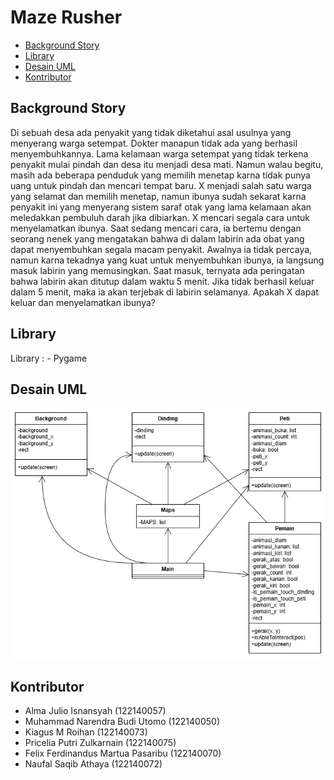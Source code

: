 # Maze Rusher

- [Background Story](#background-story)
- [Library](#library)
- [Desain UML](#desain-uml)
- [Kontributor](#kontributor)

## Background Story

Di sebuah desa ada penyakit yang tidak diketahui asal usulnya yang menyerang warga setempat. Dokter manapun tidak ada yang berhasil menyembuhkannya. Lama kelamaan warga setempat yang tidak terkena penyakit mulai pindah dan desa itu menjadi desa mati. Namun walau begitu, masih ada beberapa penduduk yang memilih menetap karna tidak punya uang untuk pindah dan mencari tempat baru. X menjadi salah satu warga yang selamat dan memilih menetap, namun ibunya sudah sekarat karna penyakit ini yang menyerang sistem saraf otak yang lama kelamaan akan meledakkan pembuluh darah jika dibiarkan. X mencari segala cara untuk menyelamatkan ibunya. Saat sedang mencari cara, ia bertemu dengan seorang nenek yang mengatakan bahwa di dalam labirin ada obat yang dapat menyembuhkan segala macam penyakit. Awalnya ia tidak percaya, namun karna tekadnya yang kuat untuk menyembuhkan ibunya, ia langsung masuk labirin yang memusingkan. Saat masuk, ternyata ada peringatan bahwa labirin akan ditutup dalam waktu 5 menit. Jika tidak berhasil keluar dalam 5 menit, maka ia akan terjebak di labirin selamanya. Apakah X dapat keluar dan menyelamatkan ibunya?

## Library

Library : - Pygame

## Desain UML

<img src="./UML/UML.jpeg" alt="UML">

## Kontributor

- Alma Julio Isnansyah (122140057)
- Muhammad Narendra Budi Utomo (122140050)
- Kiagus M Roihan (122140073)
- Pricelia Putri Zulkarnain (122140075)
- Felix Ferdinandus Martua Pasaribu (122140070)
- Naufal Saqib Athaya (122140072)
